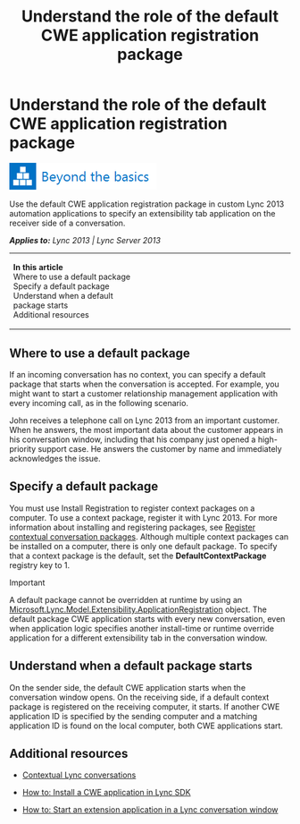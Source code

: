 ﻿---
title: Understand the role of the default CWE application registration package
TOCTitle: Understand the role of the default CWE application registration package
ms:assetid: 8e594256-6d06-44a4-80ee-07fe41969f9a
ms:mtpsurl: https://msdn.microsoft.com/en-us/library/JJ945568(v=office.15)
ms:contentKeyID: 51541383
ms.date: 07/24/2014
mtps_version: v=office.15
---

# Understand the role of the default CWE application registration package

![Beyond the basics topic](images/JJ945548.mod_icon_beyondbasics_long(Office.15).png "Beyond the basics topic")

Use the default CWE application registration package in custom Lync 2013 automation applications to specify an extensibility tab application on the receiver side of a conversation.


_**Applies to:** Lync 2013 | Lync Server 2013_

<table>
<colgroup>
<col style="width: 50%" />
<col style="width: 50%" />
</colgroup>
<tbody>
<tr class="odd">
<td><p><strong>In this article</strong><br />
Where to use a default package<br />
Specify a default package<br />
Understand when a default package starts<br />
Additional resources</p></td>
<td><p></p></td>
</tr>
</tbody>
</table>


## Where to use a default package

If an incoming conversation has no context, you can specify a default package that starts when the conversation is accepted. For example, you might want to start a customer relationship management application with every incoming call, as in the following scenario.

John receives a telephone call on Lync 2013 from an important customer. When he answers, the most important data about the customer appears in his conversation window, including that his company just opened a high-priority support case. He answers the customer by name and immediately acknowledges the issue.

## Specify a default package

You must use Install Registration to register context packages on a computer. To use a context package, register it with Lync 2013. For more information about installing and registering packages, see [Register contextual conversation packages](register-contextual-conversation-packages.md). Although multiple context packages can be installed on a computer, there is only one default package. To specify that a context package is the default, set the **DefaultContextPackage** registry key to 1.


> [!IMPORTANT]
> <P>A default package cannot be overridden at runtime by using an <A href="applicationregistration-class-microsoft-lync-model-extensibility_2.md">Microsoft.Lync.Model.Extensibility.ApplicationRegistration</A> object. The default package CWE application starts with every new conversation, even when application logic specifies another install-time or runtime override application for a different extensibility tab in the conversation window.</P>



## Understand when a default package starts

On the sender side, the default CWE application starts when the conversation window opens. On the receiving side, if a default context package is registered on the receiving computer, it starts. If another CWE application ID is specified by the sending computer and a matching application ID is found on the local computer, both CWE applications start.

## Additional resources

  - [Contextual Lync conversations](contextual-lync-conversations.md)

  - [How to: Install a CWE application in Lync SDK](how-to-install-a-cwe-application-in-lync-sdk.md)

  - [How to: Start an extension application in a Lync conversation window](how-to-start-an-extension-application-in-a-lync-conversation-window.md)

